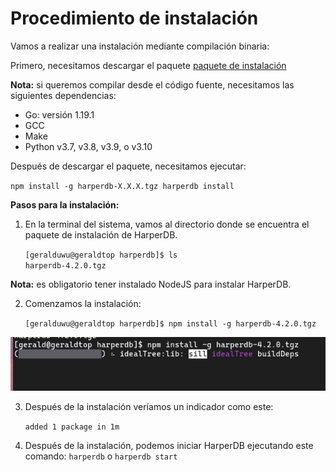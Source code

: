 # Procedimiento de instalación
Vamos a realizar una instalación mediante compilación binaria:

Primero, necesitamos descargar el paquete [paquete de instalación](https://products-harperdb-io.s3.us-east-2.amazonaws.com/index.html)

**Nota:** si queremos compilar desde el código fuente, necesitamos las siguientes dependencias:

- Go: versión 1.19.1
- GCC
- Make
- Python v3.7, v3.8, v3.9, o v3.10

Después de descargar el paquete, necesitamos ejecutar: 

``npm install -g harperdb-X.X.X.tgz harperdb install``

**Pasos para la instalación:**
1. En la terminal del sistema, vamos al directorio donde se encuentra el paquete de instalación de HarperDB.

    ``[geralduwu@geraldtop harperdb]$ ls``\
    ``harperdb-4.2.0.tgz``

**Nota:** es obligatorio tener instalado NodeJS para instalar HarperDB.

2. Comenzamos la instalación:

    ``[geralduwu@geraldtop harperdb]$ npm install -g harperdb-4.2.0.tgz``

![Proceso-de-instalación](./images/installation.png)

3. Después de la instalación veríamos un indicador como este:
   
    ``added 1 package in 1m``

4. Después de la instalación, podemos iniciar HarperDB ejecutando este comando: ``harperdb`` o ``harperdb start``